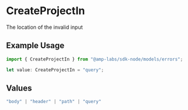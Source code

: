 # CreateProjectIn

The location of the invalid input

## Example Usage

```typescript
import { CreateProjectIn } from "@amp-labs/sdk-node/models/errors";

let value: CreateProjectIn = "query";
```

## Values

```typescript
"body" | "header" | "path" | "query"
```